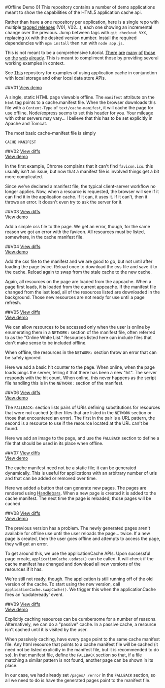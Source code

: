 #Offline Demo 01
This repository contains a number of demo applications meant to show the capabilities of the HTML5 application cache api.

Rather than have a one repository per application, here is a single repo with multiple [tagged releases](https://github.com/mnitchie/OfflineDemo1/releases) (V01, V02...), each one showing an incremental change over the previous. Jump between tags with `git checkout VXX`, replacing `XX` with the desired version number. Install the required dependencies with `npm install` then run with `node app.js`.

This is not meant to be a comprehensive tutorial. [There](http://diveintohtml5.info/offline.html) [are](http://www.html5rocks.com/en/tutorials/appcache/beginner/) [many](https://developer.mozilla.org/en-US/docs/Web/HTML/Using_the_application_cache) [of](http://appcache.offline.technology/) [those](http://html5doctor.com/go-offline-with-application-cache/) [on](https://msdn.microsoft.com/en-us/library/hh673545.aspx) [the](http://www.sitepoint.com/html5-application-cache/) [web](http://www.sitepoint.com/common-pitfalls-avoid-using-html5-application-cache/) [already](http://www.webreference.com/authoring/languages/html/HTML5-Application-Caching/index.html). This is meant to compliment those by providing several working examples in context.

See [This](https://github.com/mnitchie/OfflineDemo2) repository for examples of using application cache in conjunction with local storage and other local data store APIs.

##V01
[View demo](http://d1v1.mikenitchie.com)

A single, static HTML page viewable offline. The `manifest` attribute on the `html` tag points to a cache.manifest file. When the browser downloads this file with a `Content-Type` of `text/cache-manifest`, it will cache the page for use offline. Node/express seems to set this header for you. Your mileage with other servers may vary... I believe that this has to be set explicitly in Apache and Tomcat.

The most basic cache-manifest file is simply

    CACHE MANIFEST

##V02
[View diffs](https://github.com/mnitchie/OfflineDemo1/compare/V01...V02?diff=unified&name=V02)  
[View demo](http://d1v2.mikenitchie.com)

In the first example, Chrome complains that it can't find `favicon.ico`. this usually isn't an issue, but now that a manifest file is involved things get a bit more complicated.

Since we've declared a manifest file, the typical client-server workflow no longer applies. Now, when a resource is requested, the browser will see if it can find it in the application cache. If it can, it uses it. If it can't, then it throws an error. It doesn't even try to ask the server for it.

##V03
[View diffs](https://github.com/mnitchie/OfflineDemo1/compare/V02...V03)  
[View demo](http://d1v3.mikenitchie.com)

Add a simple css file to the page. We get an error, though, for the same reason we got an error with the favicon. All resources must be listed, somewhere, in the cache manifest file.

##V04
[View diffs](https://github.com/mnitchie/OfflineDemo1/compare/V03...V04)  
[View demo](http://d1v4.mikenitchie.com)

Add the css file to the manifest and we are good to go, but not until after loading the page twice. Reload once to download the css file and save it to the cache. Reload again to swap from the stale cache to the new cache.

Again, all resources on the page are loaded from the appcache. When a page first loads, it is loaded from the current appcache. If the manifest file changed from the last load, all of the resources listed are downloaded in the background. Those new resources are not ready for use until a page refresh.

##V05
[View diffs](https://github.com/mnitchie/OfflineDemo1/compare/V04...V05)  
[View demo](http://d1v5.mikenitchie.com)

We can allow resources to be accessed only when the user is online by enumerating them in a `NETWORK:` section of the manifest file, often referred to as the "Online White List." Resources listed here can include files that don't make sense to be included offline.

When offline, the resources in the `NETWORK:` section throw an error that can be safely ignored.

Here we add a basic hit counter to the page. When online, when the page loads pings the server, telling it that there has been a new "hit". The server responds with the hit count. When online, this never happens as the script file handling this is in the `NETWORK:` section of the manifest.

##V06
[View diffs](https://github.com/mnitchie/OfflineDemo1/compare/V05...V06)  
[View demo](http://d1v6.mikenitchie.com)

The `FALLBACK:` section lists pairs of URIs defining substitutions for resources that were not cached (either files that are listed in the `NETWORK` section or those that encountered an error). The first in the pair is a URL pattern, the second is a resource to use if the resource located at the URL can't be found.

Here we add an image to the page, and use the `FALLBACK` section to define a file that should be used in its place when offline.

##V07
[View diffs](https://github.com/mnitchie/OfflineDemo1/compare/V06...V07)  
[View demo](http://d1v7.mikenitchie.com)

The cache manifest need not be a static file; it can be generated dynamically. This is useful for applications with an arbitrary number of urls and that can be added or removed over time.

Here we added a button that can generate new pages. The pages are rendered using [Handlebars](http://handlebarsjs.com/). When a new page is created it is added to the cache manifest. The next time the page is reloaded, those pages will be cached.

##V08
[View diffs](https://github.com/mnitchie/OfflineDemo1/compare/V07...V08)  
[View demo](http://d1v8.mikenitchie.com)

The previous version has a problem. The newly generated pages aren't available for offline use until the user reloads the page... twice. If a new page is created, then the user goes offline and attempts to access the page, they will get an error.

To get around this, we use the applicationCache APIs. Upon successful page create, `applicationCache.update()` can be called. It will check if the cache manifest has changed and download all new versions of the resources if it has.

We're still not ready, though. The application is still running off of the old version of the cache. To start using the new version, call `applicationCache.swapCache()`. We trigger this when the applicationCache fires an 'updateready' event.

##V09
[View diffs](https://github.com/mnitchie/OfflineDemo1/compare/V08...V09)  
[View demo](http://d1v9.mikenitchie.com)

Explicitly caching resources can be cumbersome for a number of reasons. Alternatively, we can do a "passive" cache. In a passive cache, a resource isn't cached until it is visited by the user.

When passively caching, have every page point to the same cache manifest file. Any html resource that points to a cache manifest file will be cached (it need not be listed explicitly in the manifest file, but it is recommended to do so). In that manifest file, define the `FALLBACK` section so that, if a file matching a similar pattern is not found, another page can be shown in its place.

In our case, we had already set `/pages/ /error` in the `FALLBACK` section, so all we need to do is have the generated pages point to the manifest file.
